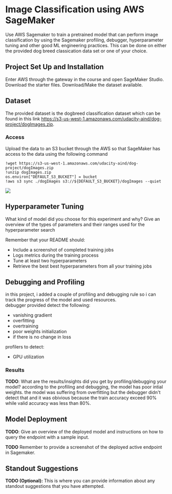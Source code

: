 # Image Classification using AWS SageMaker

Use AWS Sagemaker to train a pretrained model that can perform image classification by using the Sagemaker profiling, debugger, hyperparameter tuning and other good ML engineering practices. This can be done on either the provided dog breed classication data set or one of your choice.

## Project Set Up and Installation
Enter AWS through the gateway in the course and open SageMaker Studio. 
Download the starter files.
Download/Make the dataset available. 

## Dataset
The provided dataset is the dogbreed classification dataset which can be found in this link https://s3-us-west-1.amazonaws.com/udacity-aind/dog-project/dogImages.zip.


### Access
Upload the data to an S3 bucket through the AWS so that SageMaker has access to the data using the following command
```
!wget https://s3-us-west-1.amazonaws.com/udacity-aind/dog-project/dogImages.zip
!unzip dogImages.zip 
os.environ["DEFAULT_S3_BUCKET"] = bucket
!aws s3 sync ./dogImages s3://${DEFAULT_S3_BUCKET}/dogImages --quiet
```
<img src='image/"train-1"'>

## Hyperparameter Tuning
What kind of model did you choose for this experiment and why? Give an overview of the types of parameters and their ranges used for the hyperparameter search

Remember that your README should:
- Include a screenshot of completed training jobs
- Logs metrics during the training process
- Tune at least two hyperparameters
- Retrieve the best best hyperparameters from all your training jobs

## Debugging and Profiling
in this project, i added a couple of profiling and debugging rule so i can track the progress of the model and used resources.<br>
debugger provided detect the following:
- vanishing gradient
- overfitting
- overtraining
- poor weights initialization
- if there is no change in loss

profilers to detect:
- GPU utilization

### Results
**TODO**: What are the results/insights did you get by profiling/debugging your model?
according to the profiling and debugging, the model has poor intial weights. the model was suffering from overfitting but the debugger didn't detect that and it was obivious because the train accuracy exceed 90% while valid accuracy was less than 80%. 

## Model Deployment
**TODO**: Give an overview of the deployed model and instructions on how to query the endpoint with a sample input.

**TODO** Remember to provide a screenshot of the deployed active endpoint in Sagemaker.

## Standout Suggestions
**TODO (Optional):** This is where you can provide information about any standout suggestions that you have attempted.
